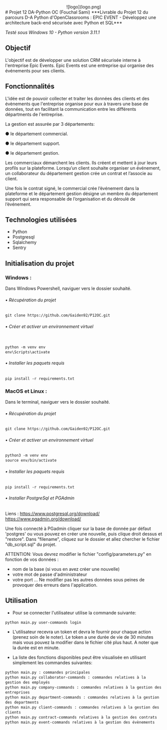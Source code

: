 <div align=center>
![logo](logo.png)
</div>
# Projet 12 DA-Python OC (Fouchal Sami)
***Livrable du Projet 12 du parcours D-A Python d'OpenClassrooms : EPIC EVENT - Développez une architecture back-end sécurisée avec Python et SQL***

_Testé sous Windows 10 - Python version 3.11.1_

## Objectif
L'objectif est de développer une solution CRM sécurisée interne à l'entreprise Epic Events.
Epic Events est une entreprise qui organise des événements pour ses clients.


## Fonctionnalités
L'idée est de pouvoir collecter et traiter les données des clients et des évènements que l'entreprise
organise pour eux à travers une base de données, tout en facilitant la communication entre les
différents départments de l'entreprise.

La gestion est assurée par 3 départements:

● le département commercial.

● le département support.

● le département gestion.

Les commerciaux démarchent les clients. Ils créent et mettent à jour leurs profils sur la plateforme. Lorsqu’un client souhaite organiser un événement, un collaborateur du département gestion crée un contrat et l’associe au client.

Une fois le contrat signé, le commercial crée l’événement dans la plateforme et le département gestion désigne un membre du département support qui sera responsable de l’organisation et du déroulé de l’événement.

## Technologies utilisées

<div>

<ul>
    <li>Python</li>
    <li>Postgresql</li>
    <li>Sqlalchemy</li>
    <li>Sentry</li>
</ul>
</div>

## Initialisation du projet

### Windows :
Dans Windows Powershell, naviguer vers le dossier souhaité.
###### • Récupération du projet
```
git clone https://github.com/Gaiden92/P12OC.git
```

###### • Créer et activer un environnement virtuel

```

python -m venv env 
env\Scripts\activate
```

###### • Installer les paquets requis

```
pip install -r requirements.txt

```

### MacOS et Linux :
Dans le terminal, naviguer vers le dossier souhaité.
###### • Récupération du projet
```
git clone https://github.com/Gaiden92/P12OC.git
```

###### • Créer et activer un environnement virtuel
```
python3 -m venv env 
source env/bin/activate
```

###### • Installer les paquets requis
```
pip install -r requirements.txt

```

###### • Installer PostgreSql et PGAdmin
Liens : 
https://www.postgresql.org/download/
<br>
https://www.pgadmin.org/download/

Une fois connecté à PGadmin cliquer sur la base de donnée par défaut 'postgres' ou vous
pouvez en créer une nouvelle, puis clique droit dessus et "restore". Dans "filename",
cliquez sur le dossier et allez chercher le fichier "db_script.sql" du projet.

ATTENTION: Vous devrez modifier le fichier "config/parameters.py" en fonction de vos données :
- nom de la base (si vous en avez créer une nouvelle)
- votre mot de passe d'administrateur
- votre port
...
Ne modifier pas les autres données sous peines de provoquer des erreurs dans l'application.

## Utilisation

- Pour se connecter l'utilisateur utilise la commande suivante:
```
python main.py user-commands login
```
- L'utilisateur recevra un token et devra le fournir pour chaque action (prenez soin de le noter).
Le token a une durée de vie de 30 minutes mais vous pouvez la modifier dans le fichier cité plus haut.
A noter que la durée est en minute.

- La liste des fonctions disponibles peut être visualisée en utilisant simplement les commandes suivantes:
```
python main.py : commandes principales
python main.py collaborator-commands : commandes relatives à la gestion des employés
python main.py company-commands : commandes relatives à la gestion des entreprises
python main.py department-commands : commandes relatives à la gestion des departments
python main.py client-commands : commandes relatives à la gestion des clients
python main.py contract-commands relatives à la gestion des contrats
python main.py event-commands relatives à la gestion des évènements
```
